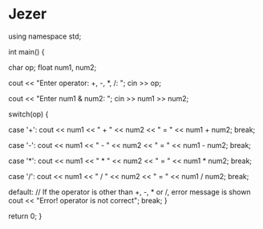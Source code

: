 # Jezer
using namespace std;

int main() {

char op; float num1, num2;

cout << "Enter operator: +, -, *, /: "; cin >> op;

cout << "Enter num1 & num2: "; cin >> num1 >> num2;

switch(op) {

case '+':
  cout << num1 << " + " << num2 << " = " << num1 + num2;
  break;

case '-':
  cout << num1 << " - " << num2 << " = " << num1 - num2;
  break;

case '*':
  cout << num1 << " * " << num2 << " = " << num1 * num2;
  break;

case '/':
  cout << num1 << " / " << num2 << " = " << num1 / num2;
  break;

default:
  // If the operator is other than +, -, * or /, error message is shown
  cout << "Error! operator is not correct";
  break;
}

return 0; }
